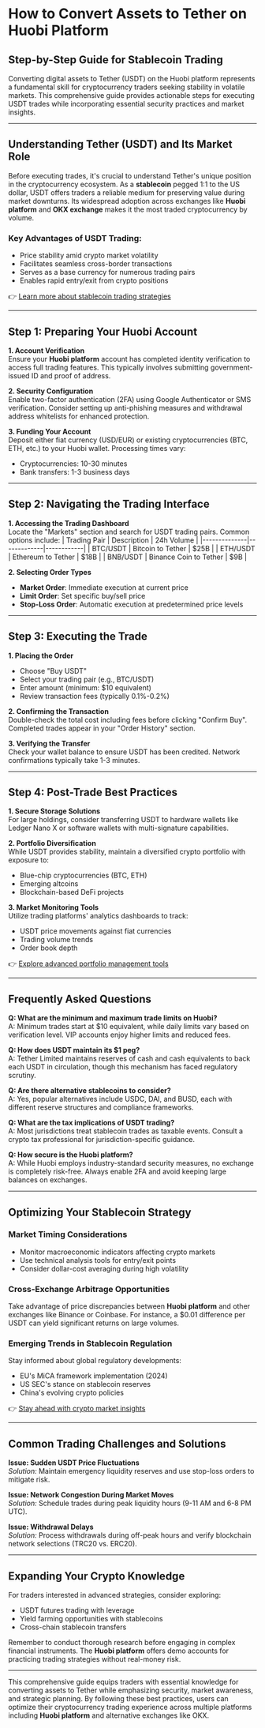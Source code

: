 # How to Convert Assets to Tether on Huobi Platform

## Step-by-Step Guide for Stablecoin Trading

Converting digital assets to Tether (USDT) on the Huobi platform represents a fundamental skill for cryptocurrency traders seeking stability in volatile markets. This comprehensive guide provides actionable steps for executing USDT trades while incorporating essential security practices and market insights.

---

## Understanding Tether (USDT) and Its Market Role

Before executing trades, it's crucial to understand Tether's unique position in the cryptocurrency ecosystem. As a **stablecoin** pegged 1:1 to the US dollar, USDT offers traders a reliable medium for preserving value during market downturns. Its widespread adoption across exchanges like **Huobi platform** and **OKX exchange** makes it the most traded cryptocurrency by volume.

### Key Advantages of USDT Trading:
- Price stability amid crypto market volatility
- Facilitates seamless cross-border transactions
- Serves as a base currency for numerous trading pairs
- Enables rapid entry/exit from crypto positions

👉 [Learn more about stablecoin trading strategies](https://bit.ly/okx-bonus)

---

## Step 1: Preparing Your Huobi Account

**1. Account Verification**  
Ensure your **Huobi platform** account has completed identity verification to access full trading features. This typically involves submitting government-issued ID and proof of address.

**2. Security Configuration**  
Enable two-factor authentication (2FA) using Google Authenticator or SMS verification. Consider setting up anti-phishing measures and withdrawal address whitelists for enhanced protection.

**3. Funding Your Account**  
Deposit either fiat currency (USD/EUR) or existing cryptocurrencies (BTC, ETH, etc.) to your Huobi wallet. Processing times vary:
- Cryptocurrencies: 10-30 minutes
- Bank transfers: 1-3 business days

---

## Step 2: Navigating the Trading Interface

**1. Accessing the Trading Dashboard**  
Locate the "Markets" section and search for USDT trading pairs. Common options include:
| Trading Pair | Description | 24h Volume |
|--------------|-------------|------------|
| BTC/USDT     | Bitcoin to Tether | $25B       |
| ETH/USDT     | Ethereum to Tether | $18B      |
| BNB/USDT     | Binance Coin to Tether | $9B     |

**2. Selecting Order Types**  
- **Market Order**: Immediate execution at current price
- **Limit Order**: Set specific buy/sell price
- **Stop-Loss Order**: Automatic execution at predetermined price levels

---

## Step 3: Executing the Trade

**1. Placing the Order**  
- Choose "Buy USDT"
- Select your trading pair (e.g., BTC/USDT)
- Enter amount (minimum: $10 equivalent)
- Review transaction fees (typically 0.1%-0.2%)

**2. Confirming the Transaction**  
Double-check the total cost including fees before clicking "Confirm Buy". Completed trades appear in your "Order History" section.

**3. Verifying the Transfer**  
Check your wallet balance to ensure USDT has been credited. Network confirmations typically take 1-3 minutes.

---

## Step 4: Post-Trade Best Practices

**1. Secure Storage Solutions**  
For large holdings, consider transferring USDT to hardware wallets like Ledger Nano X or software wallets with multi-signature capabilities.

**2. Portfolio Diversification**  
While USDT provides stability, maintain a diversified crypto portfolio with exposure to:
- Blue-chip cryptocurrencies (BTC, ETH)
- Emerging altcoins
- Blockchain-based DeFi projects

**3. Market Monitoring Tools**  
Utilize trading platforms' analytics dashboards to track:
- USDT price movements against fiat currencies
- Trading volume trends
- Order book depth

👉 [Explore advanced portfolio management tools](https://bit.ly/okx-bonus)

---

## Frequently Asked Questions

**Q: What are the minimum and maximum trade limits on Huobi?**  
A: Minimum trades start at $10 equivalent, while daily limits vary based on verification level. VIP accounts enjoy higher limits and reduced fees.

**Q: How does USDT maintain its $1 peg?**  
A: Tether Limited maintains reserves of cash and cash equivalents to back each USDT in circulation, though this mechanism has faced regulatory scrutiny.

**Q: Are there alternative stablecoins to consider?**  
A: Yes, popular alternatives include USDC, DAI, and BUSD, each with different reserve structures and compliance frameworks.

**Q: What are the tax implications of USDT trading?**  
A: Most jurisdictions treat stablecoin trades as taxable events. Consult a crypto tax professional for jurisdiction-specific guidance.

**Q: How secure is the Huobi platform?**  
A: While Huobi employs industry-standard security measures, no exchange is completely risk-free. Always enable 2FA and avoid keeping large balances on exchanges.

---

## Optimizing Your Stablecoin Strategy

### Market Timing Considerations
- Monitor macroeconomic indicators affecting crypto markets
- Use technical analysis tools for entry/exit points
- Consider dollar-cost averaging during high volatility

### Cross-Exchange Arbitrage Opportunities
Take advantage of price discrepancies between **Huobi platform** and other exchanges like Binance or Coinbase. For instance, a $0.01 difference per USDT can yield significant returns on large volumes.

### Emerging Trends in Stablecoin Regulation
Stay informed about global regulatory developments:
- EU's MiCA framework implementation (2024)
- US SEC's stance on stablecoin reserves
- China's evolving crypto policies

👉 [Stay ahead with crypto market insights](https://bit.ly/okx-bonus)

---

## Common Trading Challenges and Solutions

**Issue: Sudden USDT Price Fluctuations**  
*Solution:* Maintain emergency liquidity reserves and use stop-loss orders to mitigate risk.

**Issue: Network Congestion During Market Moves**  
*Solution:* Schedule trades during peak liquidity hours (9-11 AM and 6-8 PM UTC).

**Issue: Withdrawal Delays**  
*Solution:* Process withdrawals during off-peak hours and verify blockchain network selections (TRC20 vs. ERC20).

---

## Expanding Your Crypto Knowledge

For traders interested in advanced strategies, consider exploring:
- USDT futures trading with leverage
- Yield farming opportunities with stablecoins
- Cross-chain stablecoin transfers

Remember to conduct thorough research before engaging in complex financial instruments. The **Huobi platform** offers demo accounts for practicing trading strategies without real-money risk.

---

This comprehensive guide equips traders with essential knowledge for converting assets to Tether while emphasizing security, market awareness, and strategic planning. By following these best practices, users can optimize their cryptocurrency trading experience across multiple platforms including **Huobi platform** and alternative exchanges like OKX.